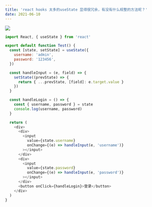```yaml
---
title: 'react hooks 太多的useState 显得很冗余，有没有什么规整的方法呢？'
date: 2021-06-10
---   
```

 

![](https://img-blog.csdnimg.cn/20210610182741856.png?x-oss-processimage/watermark,type_ZmFuZ3poZW5naGVpdGk,shadow_10,text_aHR0cHM6Ly9ibG9nLmNzZG4ubmV0L3h1dG9uZ2Jhbw,size_16,color_FFFFFF,t_70)

```javascript
import React, { useState } from 'react'

export default function Test() {
  const [state, setState] = useState({
    username: 'admin',
    password: '123456',
  })

  const handleInput = (e, field) => {
    setState((prevState) => {
      return { ...prevState, [field]: e.target.value }
    })
  }

  const handleLogin = () => {
    const { username, password } = state
    console.log(username, password)
  }

  return (
    <div>
      <div>
        <input
          value={state.username}
          onChange={(e) => handleInput(e, 'username')}
        ></input>
      </div>
      <div>
        <input
          value={state.password}
          onChange={(e) => handleInput(e, 'password')}
        ></input>
      </div>
      <button onClick={handleLogin}>登录</button>
    </div>
  )
}
```